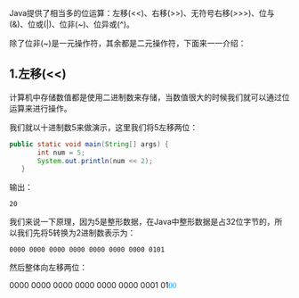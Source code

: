 Java提供了相当多的位运算：左移(<<)、右移(>>)、无符号右移(>>>)、位与(&)、位或(|)、位非(~)、位异或(^)。        

除了位非(~)是一元操作符，其余都是二元操作符，下面来一一介绍：       

## 1.左移(<<)        

计算机中存储数值都是使用二进制数来存储，当数值很大的时候我们就可以通过位运算来进行操作。      

我们就以十进制数5来做演示，这里我们将5左移两位：     

```Java
public static void main(String[] args) {
       int num = 5;
       System.out.println(num << 2);
   }
```      

输出：    

```
20
```        

我们来说一下原理，因为5是整形数据，在Java中整形数据是占32位字节的，所以我们先将5转换为2进制数表示为：     

`0000 0000 0000 0000 0000 0000 0000 0101`         

然后整体向左移两位：       

0000 0000 0000 0000 0000 0000 0001 01<font color=#0099ff face="黑体">00</font>        
